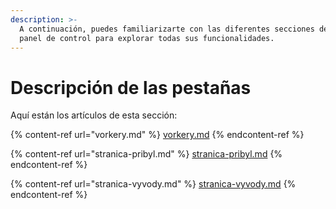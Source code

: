```yaml
---
description: >-
  A continuación, puedes familiarizarte con las diferentes secciones de tu
  panel de control para explorar todas sus funcionalidades.
---
```


# Descripción de las pestañas  

Aquí están los artículos de esta sección:  

{% content-ref url="vorkery.md" %}
[vorkery.md](vorkery.md)
{% endcontent-ref %}

{% content-ref url="stranica-pribyl.md" %}
[stranica-pribyl.md](stranica-pribyl.md)
{% endcontent-ref %}

{% content-ref url="stranica-vyvody.md" %}
[stranica-vyvody.md](stranica-vyvody.md)
{% endcontent-ref %}
